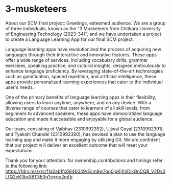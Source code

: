 # 3-musketeers
About our SCM  final project:
Greetings, esteemed audience. We are a group of three individuals, known as the "3 Musketeers from Chitkara University of Engineering Technology (2023-34)", and we have undertaken a project to create a Language Learning App for our final SCM project. 

Language learning apps have revolutionized the process of acquiring new languages through their interactive and innovative features. These apps offer a wide range of services, including vocabulary drills, grammar exercises, speaking practice, and cultural insights, designed meticulously to enhance language proficiency. By leveraging state-of-the-art technologies such as gamification, spaced repetition, and artificial intelligence, these apps provide personalized learning experiences that cater to the individual user's needs.

One of the primary benefits of language learning apps is their flexibility, allowing users to learn anytime, anywhere, and on any device. With a diverse range of courses that cater to learners of all skill levels, from beginners to advanced speakers, these apps have democratized language education and made it accessible and enjoyable for a global audience.

Our team, consisting of Vaibhav (2310992392), Ujjwal Goyal (2310992391), and Tyakshi Chandel (2310992390), has devised a plan to use the language learning app and make it more engaging by utilizing Git. We are confident that our project will deliver an excellent outcome that will meet your expectations.

Thank you for your attention.
for ownership,contributions and timings refer to the following link:
https://1drv.ms/x/c/f1a2ab1fc684b049/Ecm9w7qq0ipKj1hiDikGnCQB_V2Dv0LfQ2eK3brXBT3E0g?e=go2mfb
